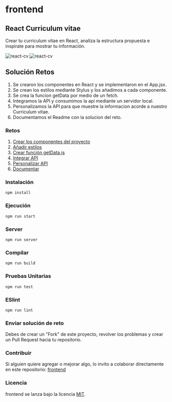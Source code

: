 # frontend

## React Curriculum vitae

Crear tu curriculum vitae en React, analiza la estructura propuesta e inspirate para mostrar tu información.

![react-cv](https://i.imgur.com/0YZv0DF.png)
![react-cv](https://i.imgur.com/uYy0Ufm.png)

## Solución Retos
1. Se crearon los componentes en React y se implementaron en el App.jsx.
2. Se crean los estilos mediante Stylus y los añadimos a cada componente.
3. Se crea la funcion getData por medio de un fetch.
4. Integramos la API y consumimos la api mediante un servidor local.
5. Personalizamos la API para que muestre la informacion acorde a nuestro Curriculum vitae.
6. Documentamos el Readme con la solucion del reto.

### Retos
1. [Crear los componentes del proyecto](https://github.com/platzimaster/frontend/issues/1)
2. [Añadir estilos](https://github.com/platzimaster/frontend/issues/2)
3. [Crear función getData.js](https://github.com/platzimaster/frontend/issues/3)
4. [Integrar API](https://github.com/platzimaster/frontend/issues/4)
5. [Personalizar API](https://github.com/platzimaster/frontend/issues/5)
6. [Documentar](https://github.com/platzimaster/frontend/issues/6)

### Instalación
```
npm install
```

### Ejecución
```
npm run start
```

### Server
```
npm run server
```

### Compilar
```
npm run build
```

### Pruebas Unitarias
```
npm run test
```

### ESlint
```
npm run lint
```

### Enviar solución de reto
Debes de crear un "Fork" de este proyecto, revolver los problemas y crear un Pull Request hacia tu repositorio.

### Contribuir
Si alguien quiere agregar o mejorar algo, lo invito a colaborar directamente en este repositorio: [frontend](https://github.com/platzimaster/frontend/)

### Licencia
frontend se lanza bajo la licencia [MIT](https://opensource.org/licenses/MIT).
